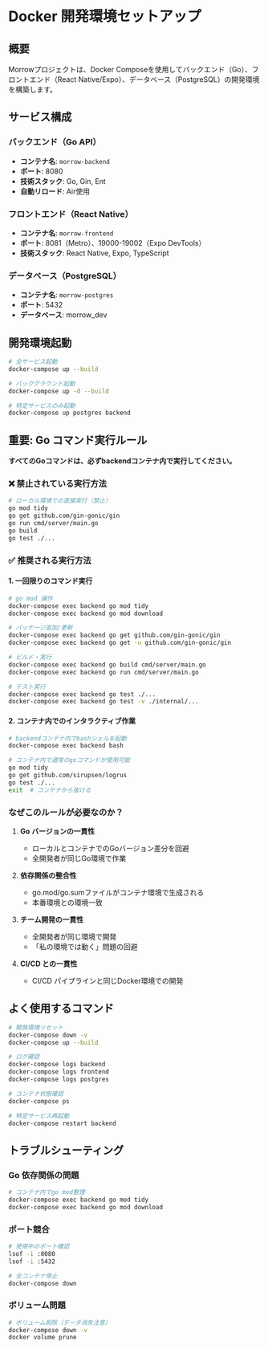 # Docker 開発環境セットアップ

## 概要

Morrowプロジェクトは、Docker Composeを使用してバックエンド（Go）、フロントエンド（React Native/Expo）、データベース（PostgreSQL）の開発環境を構築します。

## サービス構成

### バックエンド（Go API）
- **コンテナ名**: `morrow-backend`
- **ポート**: 8080
- **技術スタック**: Go, Gin, Ent
- **自動リロード**: Air使用

### フロントエンド（React Native）
- **コンテナ名**: `morrow-frontend`
- **ポート**: 8081（Metro）、19000-19002（Expo DevTools）
- **技術スタック**: React Native, Expo, TypeScript

### データベース（PostgreSQL）
- **コンテナ名**: `morrow-postgres`
- **ポート**: 5432
- **データベース**: morrow_dev

## 開発環境起動

```bash
# 全サービス起動
docker-compose up --build

# バックグラウンド起動
docker-compose up -d --build

# 特定サービスのみ起動
docker-compose up postgres backend
```

## **重要: Go コマンド実行ルール**

**すべてのGoコマンドは、必ずbackendコンテナ内で実行してください。**

### ❌ 禁止されている実行方法
```bash
# ローカル環境での直接実行（禁止）
go mod tidy
go get github.com/gin-gonic/gin
go run cmd/server/main.go
go build
go test ./...
```

### ✅ 推奨される実行方法

#### 1. 一回限りのコマンド実行
```bash
# go mod 操作
docker-compose exec backend go mod tidy
docker-compose exec backend go mod download

# パッケージ追加/更新
docker-compose exec backend go get github.com/gin-gonic/gin
docker-compose exec backend go get -u github.com/gin-gonic/gin

# ビルド・実行
docker-compose exec backend go build cmd/server/main.go
docker-compose exec backend go run cmd/server/main.go

# テスト実行
docker-compose exec backend go test ./...
docker-compose exec backend go test -v ./internal/...
```

#### 2. コンテナ内でのインタラクティブ作業
```bash
# backendコンテナ内でbashシェルを起動
docker-compose exec backend bash

# コンテナ内で通常のgoコマンドが使用可能
go mod tidy
go get github.com/sirupsen/logrus
go test ./...
exit  # コンテナから抜ける
```

### なぜこのルールが必要なのか？

1. **Go バージョンの一貫性**
   - ローカルとコンテナでのGoバージョン差分を回避
   - 全開発者が同じGo環境で作業

2. **依存関係の整合性**
   - go.mod/go.sumファイルがコンテナ環境で生成される
   - 本番環境との環境一致

3. **チーム開発の一貫性**
   - 全開発者が同じ環境で開発
   - 「私の環境では動く」問題の回避

4. **CI/CD との一貫性**
   - CI/CD パイプラインと同じDocker環境での開発

## よく使用するコマンド

```bash
# 開発環境リセット
docker-compose down -v
docker-compose up --build

# ログ確認
docker-compose logs backend
docker-compose logs frontend
docker-compose logs postgres

# コンテナ状態確認
docker-compose ps

# 特定サービス再起動
docker-compose restart backend
```

## トラブルシューティング

### Go 依存関係の問題
```bash
# コンテナ内でgo mod整理
docker-compose exec backend go mod tidy
docker-compose exec backend go mod download
```

### ポート競合
```bash
# 使用中のポート確認
lsof -i :8080
lsof -i :5432

# 全コンテナ停止
docker-compose down
```

### ボリューム問題
```bash
# ボリューム削除（データ消失注意）
docker-compose down -v
docker volume prune
```
